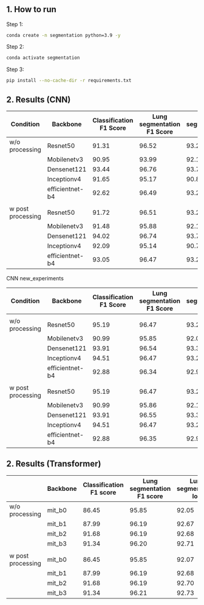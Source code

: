 #


## 1. How to run

Step 1:
```bash
conda create -n segmentation python=3.9 -y
```

Step 2: 
```bash
conda activate segmentation
```

Step 3:
```bash
pip install --no-cache-dir -r requirements.txt
```
## 2. Results (CNN)


| Condition          | Backbone        | Classification F1 Score | Lung segmentation F1 Score | Lung segmentation IoU | Lung segmentation Dice | Infection segmentation F1 Score | Infection segmentation IoU | Infection segmentation Dice | Mean F1 |
|--------------------|----------------|-----------------------|--------------------------|---------------------|----------------------|--------------------------------|---------------------------|---------------------------|---------|
| w/o processing      | Resnet50        | 91.31                 | 96.52                    | 93.29               | 96.48                | 81.59                          | 68.64                     | 78.10                     | 89.80   |
|                    | Mobilenetv3     | 90.95                 | 93.99                    | 92.15               | 95.83                | 83.99                          | 73.19                     | 82.71                     | 89.64   |
|                    | Densenet121     | 93.44                 | 96.76                    | 93.75               | 96.73                | 86.39                          | 76.55                     | 85.07                     | 92.19   |
|                    | Inceptionv4     | 91.65                 | 95.17                    | 90.81               | 95.09                | 80.65                          | 68.77                     | 79.21                     | 89.15   |
|                    | efficientnet-b4 | 92.62                 | 96.49                    | 93.23               | 96.45                | 85.39                          | 75.56                     | 84.36                     | 91.50   |
|                    |                |                         |                          |                     |                       |                                |                            |                            |         |
| w post processing  | Resnet50        | 91.72                 | 96.51                    | 93.27               | 96.46                | 82.50                          | 69.97                     | 78.17                     | 90.24   |
|                    | Mobilenetv3     | 91.48                 | 95.88                    | 92.11               | 95.79                | 85.31                          | 75.38                     | 83.69                     | 90.89   |
|                    | Densenet121     | 94.02                 | 96.74                    | 93.72               | 96.70                | 87.34                          | 78.18                     | 85.65                     | 92.70   |
|                    | Inceptionv4     | 92.09                 | 95.14                    | 90.77               | 95.05                | 82.21                          | 71.30                     | 80.39                     | 89.81   |
|                    | efficientnet-b4 | 93.05                 | 96.47                    | 93.20               | 96.42                | 86.62                          | 77.53                     | 85.27                     | 92.04   |

CNN new_experiments

| Condition          | Backbone          | Classification F1 Score | Lung segmentation F1 Score | Lung segmentation IoU | Lung segmentation Dice | Infection segmentation F1 Score | Infection segmentation IoU | Infection segmentation Dice | Mean F1       |
|---------------------|-------------------|--------------------------|-----------------------------|------------------------|------------------------|----------------------------------|-----------------------------|-----------------------------|---------------|
|                     |                   |                          |                             |                        |                        |                                  |                             |                             |               |
| w/o processing     | Resnet50          | 95.19                    | 96.47                       | 93.20                  | 96.39                  | 88.64                            | 81.02                       | 86.70                       | 93.43         |
|                     | Mobilenetv3       | 90.99                    | 95.85                       | 92.09                  | 95.72                  | 85.83                            | 75.68                       | 81.43                       | 90.89         |
|                     | Densenet121       | 93.91                    | 96.54                       | 93.34                  | 96.46                  | 88.04                            | 79.29                       | 84.88                       | 92.83         |
|                     | Inceptionv4       | 94.51                    | 96.47                       | 93.20                  | 96.38                  | 88.90                            | 81.35                       | 86.85                       | 93.29         |
|                     | efficientnet-b4    | 92.88                    | 96.34                       | 92.96                  | 96.25                  | 88.72                            | 81.04                       | 86.74                       | 92.64         |
|                     |                   |                          |                             |                        |                        |                                  |                             |                             |               |
| w post processing   | Resnet50          | 95.19                    | 96.47                       | 93.21                  | 96.39                  | 88.73                            | 81.08                       | 86.75                       | 93.46         |
|                     | Mobilenetv3       | 90.99                    | 95.86                       | 92.12                  | 95.74                  | 86.05                            | 76.07                       | 81.82                       | 90.97         |
|                     | Densenet121       | 93.91                    | 96.55                       | 93.35                  | 96.47                  | 88.25                            | 79.59                       | 85.16                       | 92.90         |
|                     | Inceptionv4       | 94.51                    | 96.47                       | 93.21                  | 96.39                  | 88.98                            | 81.47                       | 86.97                       | 93.32         |
|                     | efficientnet-b4    | 92.88                    | 96.35                       | 92.98                  | 96.26                  | 88.81                            | 81.09                       | 86.78                       | 92.68         |


## 2. Results (Transformer)

|                  | Backbone | Classification F1 score | Lung segmentation F1 score | Lung segmentation IoU | Lung segmentation Dice | Infection segmentation F1 score | Infection segmentation IoU | Infection segmentation Dice | Mean F1 score |
|------------------|----------|--------------------------|---------------------------|-----------------------|------------------------|--------------------------------|-----------------------------|------------------------------|---------------|
| w/o processing   | mit_b0   | 86.45                    | 95.85                     | 92.05                 | 95.73                  | 83.86                          | 72.42                       | 78.23                        | 88.72         |
|                  | mit_b1   | 87.99                    | 96.19                     | 92.67                 | 96.10                  | 85.72                          | 75.48                       | 81.09                        | 89.97         |
|                  | mit_b2   | 91.68                    | 96.19                     | 92.68                 | 96.10                  | 87.30                          | 78.49                       | 84.08                        | 91.72         |
|                  | mit_b3   | 91.34                    | 96.20                     | 92.71                 | 96.11                  | 86.62                          | 77.25                       | 82.92                        | 91.38         |
|                  |          |                          |                           |                       |                        |                                |                             |                              |               |
| w post processing | mit_b0   | 86.45                    | 95.85                     | 92.07                 | 95.74                  | 84.10                          | 72.85                       | 78.65                        | 88.8          |
|                  | mit_b1   | 87.99                    | 96.19                     | 92.68                 | 96.11                  | 86.03                          | 75.93                       | 81.54                        | 90.07         |
|                  | mit_b2   | 91.68                    | 96.19                     | 92.70                 | 96.11                  | 87.74                          | 79.02                       | 84.59                        | 91.87         |
|                  | mit_b3   | 91.34                    | 96.21                     | 92.73                 | 96.13                  | 86.89                          | 77.60                       | 83.26                        | 91.48         |
